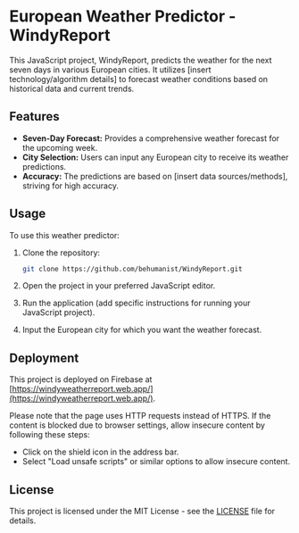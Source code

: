 # European Weather Predictor - WindyReport

This JavaScript project, WindyReport, predicts the weather for the next seven days in various European cities. It utilizes [insert technology/algorithm details] to forecast weather conditions based on historical data and current trends.

## Features

- **Seven-Day Forecast:** Provides a comprehensive weather forecast for the upcoming week.
- **City Selection:** Users can input any European city to receive its weather predictions.
- **Accuracy:** The predictions are based on [insert data sources/methods], striving for high accuracy.

## Usage

To use this weather predictor:

1. Clone the repository:

    ```bash
    git clone https://github.com/behumanist/WindyReport.git
    ```

2. Open the project in your preferred JavaScript editor.

3. Run the application (add specific instructions for running your JavaScript project).

4. Input the European city for which you want the weather forecast.

## Deployment

This project is deployed on Firebase at [https://windyweatherreport.web.app/](https://windyweatherreport.web.app/). 

Please note that the page uses HTTP requests instead of HTTPS. If the content is blocked due to browser settings, allow insecure content by following these steps:
  - Click on the shield icon in the address bar.
  - Select "Load unsafe scripts" or similar options to allow insecure content.

## License

This project is licensed under the MIT License - see the [LICENSE](LICENSE) file for details.
